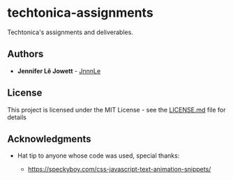 # techtonica-assignments
Techtonica's assignments and deliverables.

## Authors

* **Jennifer Lê Jowett** - [JnnnLe](https://github.com/jnnnle)

## License

This project is licensed under the MIT License - see the [LICENSE.md](LICENSE.md) file for details

## Acknowledgments

* Hat tip to anyone whose code was used, special thanks: 

  * https://speckyboy.com/css-javascript-text-animation-snippets/
